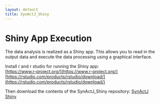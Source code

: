 ```yaml
---
layout: default
title: SynActJ_Shiny
---
```


# Shiny App Execution
The data analysis is realized as a Shiny app. This allows you to read in the output data and execute the data processing using a graphical interface.

Install r and r studio for running the Shiny app:<br/>
[https://www.r-project.org/](https://www.r-project.org/)<br/>
[https://rstudio.com/products/rstudio/download/](https://rstudio.com/products/rstudio/download/)<br/>

Then download the contents of the SynActJ_Shiny repository:
[SynActJ Shiny](https://github.com/schmiedc/SynActJ_Shiny)
